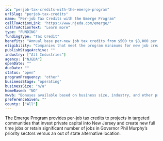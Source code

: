 ```yaml
---
id: "perjob-tax-credits-with-the-emerge-program"
urlSlug: "perjob-tax-credits"
name: "Per-job Tax Credits with the Emerge Program"
callToActionLink: "https://www.njeda.com/emerge/"
callToActionText: "Learn more"
type: "FUNDING"
fundingType: "Tax Credit"
benefits: "Annual base per-new job tax credits from $500 to $8,000 per job per year depending on project location and other aspects of the project. Bonuses are also available on project location, industry and alignment with other policy objectives.  Jobs that are covered by a labor harmony agreement are eligible for an additional $1,000 bonus over the capped amounts."
eligibility: "Companies that meet the program minimums for new job creation or retained jobs, are located in an eligible incentive location, and can demonstrate the award of tax credits is a “material factor” in their decision to locate in New Jersey versus an out of state alternative location."
publishStageArchive: ""
industry: ["All Industries"]
agency: ["NJEDA"]
openDate: ""
dueDate: ""
status: "open"
programFrequency: "other"
businessStage: "operating"
businessSize: "n/a"
homeBased: "NO"
mwvb: "Bonuses available based on business size, industry, and other project details"
preferenceGiven: ""
county: ["All"]
---
```


The Emerge Program provides per-job tax credits to projects in targeted communities that invest private capital into New Jersey and create new full time jobs or retain significant number of jobs in Governor Phil Murphy’s priority sectors versus an out of state alternative location.
